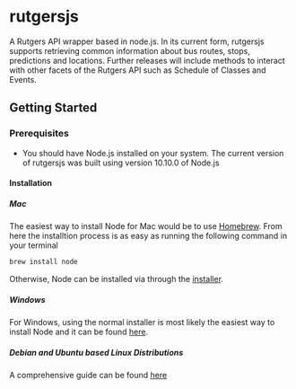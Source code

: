 # rutgersjs
A Rutgers API wrapper based in node.js. In its current form, rutgersjs supports retrieving common
information about bus routes, stops, predictions and locations. Further releases will include methods
to interact with other facets of the Rutgers API such as Schedule of Classes and Events.

## Getting Started

### Prerequisites 
- You should have Node.js installed on your system. The current version of rutgersjs was built using 
version 10.10.0 of Node.js

#### Installation
##### Mac
The easiest way to install Node for Mac would be to use [Homebrew](https://brew.sh/). From here the installtion
process is as easy as running the following command in your terminal
````bash
brew install node
````

Otherwise, Node can be installed via through the [installer](https://nodejs.org/en/).

##### Windows
For Windows, using the normal installer is most likely the easiest way to install Node and it 
can be found [here](https://nodejs.org/en/download/current/).
##### Debian and Ubuntu based Linux Distributions

A comprehensive guide can be found [here](https://nodejs.org/en/download/package-manager/#debian-and-ubuntu-based-linux-distributions)